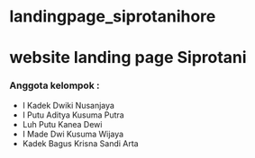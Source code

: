 # landingpage_siprotanihore
# website landing page Siprotani

### Anggota kelompok :

-  I Kadek Dwiki Nusanjaya
-  I Putu Aditya Kusuma Putra
-  Luh Putu Kanea Dewi
-  I Made Dwi Kusuma Wijaya
-  Kadek Bagus Krisna Sandi Arta
